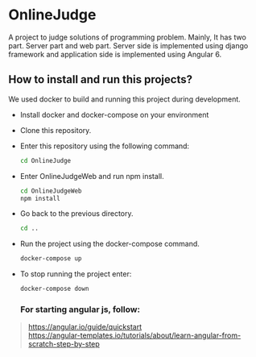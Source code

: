 # OnlineJudge

<p> A project to judge solutions of programming problem. Mainly, It has two part. Server part and web part. Server side is implemented using django framework and application side is implemented using Angular 6.<p>
 

## How to install and run this projects?

<p> We used docker to build and running this project during development. <p>

- Install docker and docker-compose  on your environment
- Clone this repository.
- Enter this repository using the following command:
   ``` bash
   cd OnlineJudge
   ```
- Enter OnlineJudgeWeb and run npm install.
   ``` bash
   cd OnlineJudgeWeb
   npm install
   ```
- Go back to the previous directory.
   ``` bash
   cd ..
   ```
- Run the project using the docker-compose command.

   ``` bash
   docker-compose up
   ```
- To stop running the project enter:
   ``` bash
   docker-compose down
   ```
   
   
  ###  For starting angular js, follow: 
> https://angular.io/guide/quickstart  
> https://angular-templates.io/tutorials/about/learn-angular-from-scratch-step-by-step
